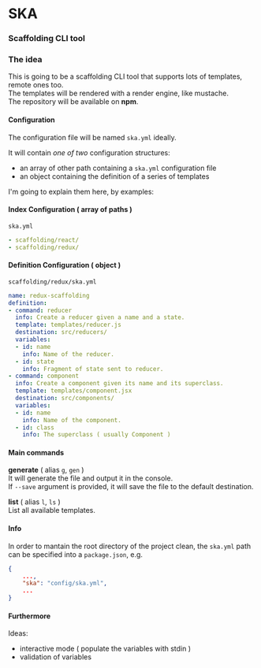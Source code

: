# SKA
### Scaffolding CLI tool

### The idea

This is going to be a scaffolding CLI tool that supports lots of templates, remote ones too.  
The templates will be rendered with a render engine, like mustache.  
The repository will be available on **npm**.  

#### Configuration

The configuration file will be named `ska.yml` ideally.  

It will contain *one of two* configuration structures:
+ an array of other path containing a `ska.yml` configuration file
+ an object containing the definition of a series of templates

I'm going to explain them here, by examples:

#### Index Configuration ( array of paths )

`ska.yml`

```yaml
- scaffolding/react/
- scaffolding/redux/
```

#### Definition Configuration ( object )

`scaffolding/redux/ska.yml`

```yaml
name: redux-scaffolding
definition:
- command: reducer
  info: Create a reducer given a name and a state.
  template: templates/reducer.js
  destination: src/reducers/
  variables:
  - id: name
    info: Name of the reducer.
  - id: state
    info: Fragment of state sent to reducer.
- command: component
  info: Create a component given its name and its superclass.
  template: templates/component.jsx
  destination: src/components/
  variables:
  - id: name
    info: Name of the component.
  - id: class
    info: The superclass ( usually Component )
```

#### Main commands

**generate** ( alias `g`, `gen` )  
It will generate the file and output it in the console.  
If `--save` argument is provided, it will save the file to the default destination.  

**list** ( alias `l`, `ls` )  
List all available templates.  

#### Info

In order to mantain the root directory of the project clean, the `ska.yml` path can be specified into a `package.json`, e.g.  

```json
{
    ...,
    "ska": "config/ska.yml",
    ...
}
```

#### Furthermore

Ideas:
+ interactive mode ( populate the variables with stdin )  
+ validation of variables